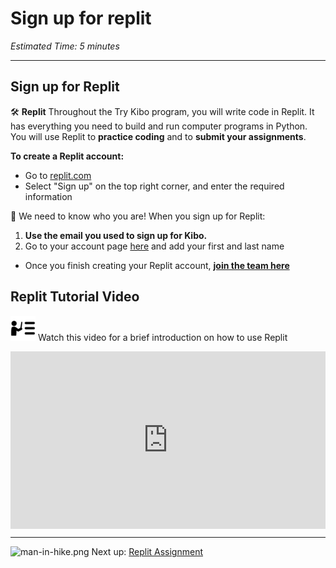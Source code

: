 # Sign up for replit

*Estimated Time: 5 minutes*

---

## Sign up for Replit

<aside>


🛠️ **Replit**
Throughout the Try Kibo program, you will write code in Replit. It has everything you need to build and run computer programs in Python.
You will use Replit to **practice coding** and to **submit your assignments**.

</aside>

**To create a Replit account:**

- Go to [replit.com](http://replit.com)
- Select "Sign up" on the top right corner, and enter the required information

<aside>


🚨 We need to know who you are! When you sign up for Replit:

1. **Use the email you used to sign up for Kibo.**
2. Go to your account page [here](https://replit.com/account) and add your first and last name
</aside>

- Once you finish creating your Replit account, **[join the team here](https://replit.com/teams/join/eovxdubrymnvskogqkoczerjetfodchm-kibo-fpwp5)**

## Replit Tutorial Video

<aside>


<img src="../instruction.png" alt="../instruction.png" width="40px" /> Watch this video for a brief introduction on how to use Replit

</aside>

<div style="position: relative; padding-bottom: 56.25%; height: 0;"><iframe src="https://www.loom.com/embed/e21f5f8a08db43f5964f2f970de88a50" frameborder="0" webkitallowfullscreen mozallowfullscreen allowfullscreen style="position: absolute; top: 0; left: 0; width: 100%; height: 100%;"></iframe></div>

---

<aside>


<img src="/future-proof-with-python-april-2022/learning-with-kibo/man-in-hike.png" alt="man-in-hike.png" width="40px" /> Next up: [Replit Assignment](/future-proof-with-python-april-2022/learning-with-kibo/replit-assignments.md)

</aside>